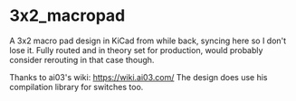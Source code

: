 # 3x2_macropad

A 3x2 macro pad design in KiCad from while back, syncing here so I don't lose it.
Fully routed and in theory set for production, would probably consider rerouting in that case though.

Thanks to ai03's wiki: https://wiki.ai03.com/
The design does use his compilation library for switches too.

